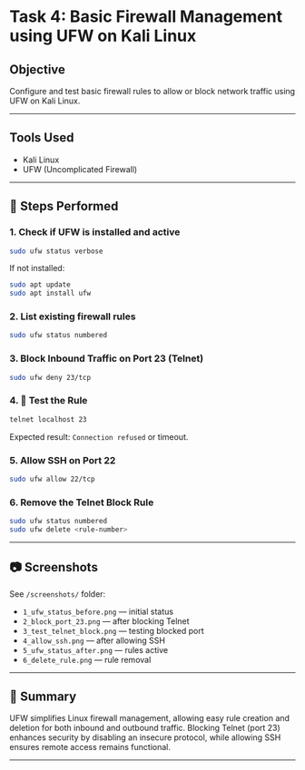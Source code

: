 
# Task 4: Basic Firewall Management using UFW on Kali Linux

## Objective
Configure and test basic firewall rules to allow or block network traffic using UFW on Kali Linux.

---

## Tools Used
- Kali Linux
- UFW (Uncomplicated Firewall)

---

## 🔧 Steps Performed

### 1. Check if UFW is installed and active
```bash
sudo ufw status verbose
```

If not installed:
```bash
sudo apt update
sudo apt install ufw
```

### 2. List existing firewall rules
```bash
sudo ufw status numbered
```

### 3. Block Inbound Traffic on Port 23 (Telnet)
```bash
sudo ufw deny 23/tcp
```

### 4. 🧪 Test the Rule
```bash
telnet localhost 23
```
Expected result: `Connection refused` or timeout.

### 5. Allow SSH on Port 22
```bash
sudo ufw allow 22/tcp
```

### 6. Remove the Telnet Block Rule
```bash
sudo ufw status numbered
sudo ufw delete <rule-number>
```

---

## 📷 Screenshots
See `/screenshots/` folder:
- `1_ufw_status_before.png` — initial status
- `2_block_port_23.png` — after blocking Telnet
- `3_test_telnet_block.png` — testing blocked port
- `4_allow_ssh.png` — after allowing SSH
- `5_ufw_status_after.png` — rules active
- `6_delete_rule.png` — rule removal

---

## 📘 Summary
UFW simplifies Linux firewall management, allowing easy rule creation and deletion for both inbound and outbound traffic. Blocking Telnet (port 23) enhances security by disabling an insecure protocol, while allowing SSH ensures remote access remains functional.

---
